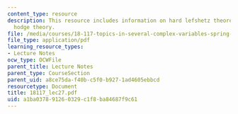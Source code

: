 ```yaml
---
content_type: resource
description: This resource includes information on hard lefshetz theorem, and riemannian
  hodge theory.
file: /media/courses/18-117-topics-in-several-complex-variables-spring-2005/a1ba037891260329c1f8ba84687f9c61_18117_lec27.pdf
file_type: application/pdf
learning_resource_types:
- Lecture Notes
ocw_type: OCWFile
parent_title: Lecture Notes
parent_type: CourseSection
parent_uid: a8ce75da-f40b-c5f0-b927-1ad4605ebbcd
resourcetype: Document
title: 18117_lec27.pdf
uid: a1ba0378-9126-0329-c1f8-ba84687f9c61
---
```

